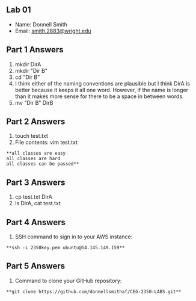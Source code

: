 ## Lab 01

- Name: Donnell Smith
- Email: smith.2883@wright.edu

## Part 1 Answers

1. mkdir DirA
2. mkdir "Dir B"
3. cd "Dir B"
4. I think either of the naming conventions are plausible but I think DirA is better because it keeps it all one word. However, if the name is longer than it makes more sense for there to be a space in between words.
5. mv "Dir B" DirB

## Part 2 Answers

1. touch test.txt
2. File contents:
vim test.txt
```
**all classes are easy
all classes are hard
all classes can be passed**
```

## Part 3 Answers

1. cp test.txt DirA 
2. ls DirA, cat test.txt

## Part 4 Answers

1. SSH command to sign in to your AWS instance: 

```
**ssh -i 2350key.pem ubuntu@54.145.149.159**
```

## Part 5 Answers

1. Command to clone your GitHub repository: 

```
**git clone https://github.com/donnellsmithaf/CEG-2350-LABS.git**
```
